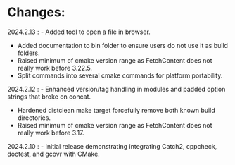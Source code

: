 # Changes:

2024.2.13
:    - Added tool to open a file in browser.
- Added documentation to bin folder to ensure users do not use it as build folders.
- Raised minimum of cmake version range as FetchContent does not really work before 3.22.5.
- Split commands into several cmake commands for platform portability.

2024.2.12
:    - Enhanced version/tag handling in modules and padded option strings that broke on concat.
- Hardened distclean make target forcefully remove both known build directories.
- Raised minimum of cmake version range as FetchContent does not really work before 3.17.

2024.2.10
:    - Initial release demonstrating integrating Catch2, cppcheck, doctest, and gcovr with CMake.
